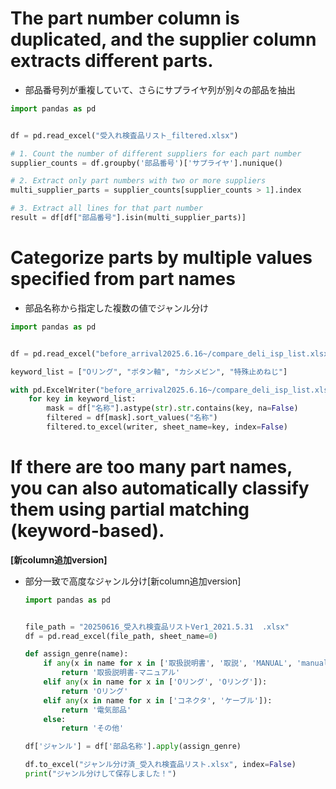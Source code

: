 
# The part number column is duplicated, and the supplier column extracts different parts.
  - 部品番号列が重複していて、さらにサプライヤ列が別々の部品を抽出
  ```python
  import pandas as pd
  
  
  df = pd.read_excel("受入れ検査品リスト_filtered.xlsx")
  
  # 1. Count the number of different suppliers for each part number
  supplier_counts = df.groupby('部品番号')['サプライヤ'].nunique()
  
  # 2. Extract only part numbers with two or more suppliers
  multi_supplier_parts = supplier_counts[supplier_counts > 1].index
  
  # 3. Extract all lines for that part number
  result = df[df["部品番号"].isin(multi_supplier_parts)]
  ```


# Categorize parts by multiple values ​​specified from part names
  - 部品名称から指定した複数の値でジャンル分け
  ```python
  import pandas as pd
  
  
  df = pd.read_excel("before_arrival2025.6.16~/compare_deli_isp_list.xlsx", sheet_name=0)
  
  keyword_list = ["Oリング", "ボタン軸", "カシメピン", "特殊止めねじ"]
  
  with pd.ExcelWriter("before_arrival2025.6.16~/compare_deli_isp_list.xlsx", engine="openpyxl", mode="a", if_sheet_exists="replace") as writer:
      for key in keyword_list:
          mask = df["名称"].astype(str).str.contains(key, na=False)
          filtered = df[mask].sort_values("名称")
          filtered.to_excel(writer, sheet_name=key, index=False)

  ```

# If there are too many part names, you can also automatically classify them using partial matching (keyword-based).
**[新column追加version]**
  - 部分一致で高度なジャンル分け[新column追加version]
    ```python
    import pandas as pd
    
    
    file_path = "20250616_受入れ検査品リストVer1_2021.5.31  .xlsx"
    df = pd.read_excel(file_path, sheet_name=0)
    
    def assign_genre(name):
        if any(x in name for x in ['取扱説明書', '取説', 'MANUAL', 'manual', 'マニュアル']):
            return '取扱説明書-マニュアル'
        elif any(x in name for x in ['Oリング', 'Oリング']):
            return 'Oリング'
        elif any(x in name for x in ['コネクタ', 'ケーブル']):
            return '電気部品'
        else:
            return 'その他'
    
    df['ジャンル'] = df['部品名称'].apply(assign_genre)
    
    df.to_excel("ジャンル分け済_受入れ検査品リスト.xlsx", index=False)
    print("ジャンル分けして保存しました！")
    ```
